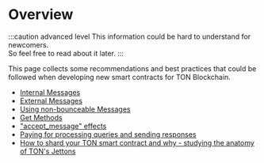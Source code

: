 # Overview

:::caution advanced level
This information could be hard to understand for newcomers.  
So feel free to read about it later.
:::

This page collects some recommendations and best practices that could be followed when developing new smart contracts for TON Blockchain.

* [Internal Messages](/develop/smart-contracts/guidelines/internal-messages)
* [External Messages](/develop/smart-contracts/guidelines/external-messages)
* [Using non-bounceable Messages](/develop/smart-contracts/guidelines/non-bouncable-messages)
* [Get Methods](/develop/smart-contracts/guidelines/get-methods)
* ["accept_message" effects](/develop/smart-contracts/guidelines/accept)
* [Paying for processing queries and sending responses](/develop/smart-contracts/guidelines/processing)
* [How to shard your TON smart contract and why - studying the anatomy of TON's Jettons](https://blog.ton.org/how-to-shard-your-ton-smart-contract-and-why-studying-the-anatomy-of-tons)